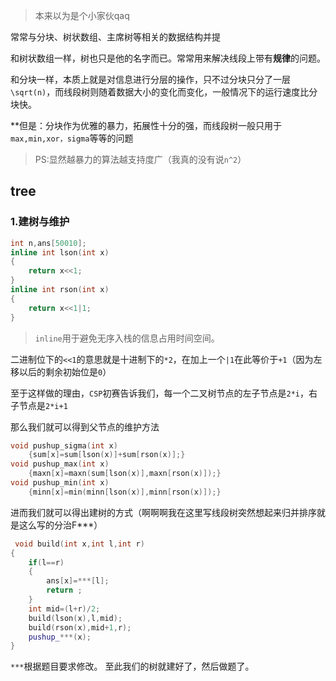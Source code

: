 >本来以为是个小家伙qaq

常常与分块、树状数组、主席树等相关的数据结构并提

和树状数组一样，树也只是他的名字而已。常常用来解决线段上带有**规律**的问题。

和分块一样，本质上就是对信息进行分层的操作，只不过分块只分了一层`\sqrt(n)`，而线段树则随着数据大小的变化而变化，一般情况下的运行速度比分块快。

**但是：分块作为优雅的暴力，拓展性十分的强，而线段树一般只用于`max,min,xor，sigma`等等的问题

>PS:显然越暴力的算法越支持度广（我真的没有说`n^2`）

## tree
### 1.建树与维护
```C++
int n,ans[50010];
inline int lson(int x)
{
	return x<<1; 
}
inline int rson(int x)
{
	return x<<1|1;
}
```
>`inline`用于避免无序入栈的信息占用时间空间。

二进制位下的`<<1`的意思就是十进制下的`*2`，在加上一个`|1`在此等价于`+1`（因为左移以后的剩余初始位是`0`）

至于这样做的理由，`CSP`初赛告诉我们，每一个二叉树节点的左子节点是`2*i`，右子节点是`2*i+1`

那么我们就可以得到父节点的维护方法
```C++
void pushup_sigma(int x)
	{sum[x]=sum[lson(x)]+sum[rson(x)];}
void pushup_max(int x)
	{maxn[x]=maxn(sum[lson(x)],maxn[rson(x)]);}
void pushup_min(int x)
	{minn[x]=min(minn[lson(x)],minn[rson(x)]);}
```

进而我们就可以得出建树的方式（啊啊啊我在这里写线段树突然想起来归并排序就是这么写的分治F***）
```C++
 void build(int x,int l,int r)
{
	if(l==r)
	{
		ans[x]=***[l];
		return ;
	}
	int mid=(l+r)/2;
	build(lson(x),l,mid);
	build(rson(x),mid+1,r);
	pushup_***(x);
}
```
`***`根据题目要求修改。
至此我们的树就建好了，然后做题了。
